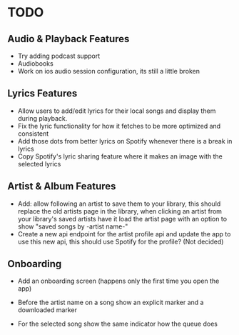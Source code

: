 # TODO

## Audio & Playback Features
- Try adding podcast support
- Audiobooks
- Work on ios audio session configuration, its still a little broken

## Lyrics Features
- Allow users to add/edit lyrics for their local songs and display them during playback.
- Fix the lyric functionality for how it fetches to be more optimized and consistent 
- Add those dots from better lyrics on Spotify whenever there is a break in lyrics
- Copy Spotify's lyric sharing feature where it makes an image with the selected lyrics

## Artist & Album Features
- Add: allow following an artist to save them to your library, this should replace the old artists page in the library, when clicking an artist from your library's saved artists have it load the artist page with an option to show "saved songs by -artist name-"
- Create a new api endpoint for the artist profile api and update the app to use this new api, this should use Spotify for the profile? (Not decided)

## Onboarding
- Add an onboarding screen (happens only the first time you open the app)

- Before the artist name on a song show an explicit marker and a downloaded marker
- For the selected song show the same indicator how the queue does